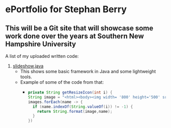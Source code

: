 # ePortfolio for Stephan Berry

## This will be a Git site that will showcase some work done over the years at Southern New Hampshire University

A list of my uploaded written code:

1. [slideshow.java](../SlideShowEnhancement.java)
    - This shows some basic framework in Java and some lightweight tools. 
    - Example of some of the code from that:
        - ```java
          private String getResizeIcon(int i) {
          String image = "<html><body><img width= '800' height='500' src='/resources/%s'</body></html>"; 
          images.forEach(name -> {
            if (name.indexOf(String.valueOf(i)) != -1) {
              return String.format(image,name);
            }
          })
         ```
